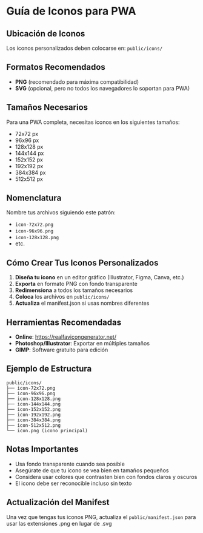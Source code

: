 # Guía de Iconos para PWA

## Ubicación de Iconos
Los iconos personalizados deben colocarse en: `public/icons/`

## Formatos Recomendados
- **PNG** (recomendado para máxima compatibilidad)
- **SVG** (opcional, pero no todos los navegadores lo soportan para PWA)

## Tamaños Necesarios
Para una PWA completa, necesitas iconos en los siguientes tamaños:

- 72x72 px
- 96x96 px  
- 128x128 px
- 144x144 px
- 152x152 px
- 192x192 px
- 384x384 px
- 512x512 px

## Nomenclatura
Nombre tus archivos siguiendo este patrón:
- `icon-72x72.png`
- `icon-96x96.png`
- `icon-128x128.png`
- etc.

## Cómo Crear Tus Iconos Personalizados

1. **Diseña tu icono** en un editor gráfico (Illustrator, Figma, Canva, etc.)
2. **Exporta** en formato PNG con fondo transparente
3. **Redimensiona** a todos los tamaños necesarios
4. **Coloca** los archivos en `public/icons/`
5. **Actualiza** el manifest.json si usas nombres diferentes

## Herramientas Recomendadas
- **Online**: https://realfavicongenerator.net/
- **Photoshop/Illustrator**: Exportar en múltiples tamaños
- **GIMP**: Software gratuito para edición

## Ejemplo de Estructura
```
public/icons/
├── icon-72x72.png
├── icon-96x96.png
├── icon-128x128.png
├── icon-144x144.png
├── icon-152x152.png
├── icon-192x192.png
├── icon-384x384.png
├── icon-512x512.png
└── icon.png (icono principal)
```

## Notas Importantes
- Usa fondo transparente cuando sea posible
- Asegúrate de que tu icono se vea bien en tamaños pequeños
- Considera usar colores que contrasten bien con fondos claros y oscuros
- El icono debe ser reconocible incluso sin texto

## Actualización del Manifest
Una vez que tengas tus iconos PNG, actualiza el `public/manifest.json` para usar las extensiones .png en lugar de .svg